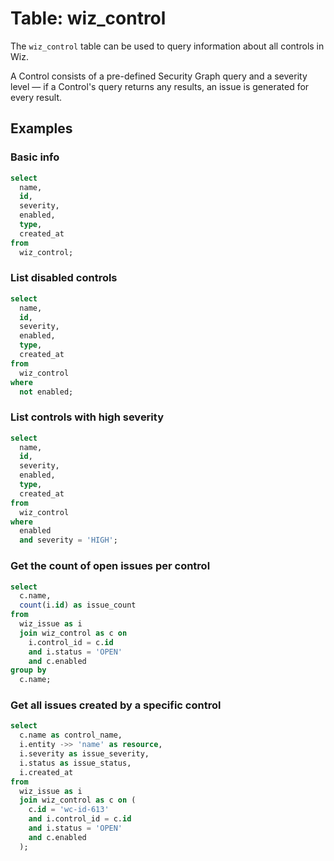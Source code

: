 # Table: wiz_control

The `wiz_control` table can be used to query information about all controls in Wiz.

A Control consists of a pre-defined Security Graph query and a severity level — if a Control's query returns any results, an issue is generated for every result.

## Examples

### Basic info

```sql
select
  name,
  id,
  severity,
  enabled,
  type,
  created_at
from
  wiz_control;
```

### List disabled controls

```sql
select
  name,
  id,
  severity,
  enabled,
  type,
  created_at
from
  wiz_control
where
  not enabled;
```

### List controls with high severity

```sql
select
  name,
  id,
  severity,
  enabled,
  type,
  created_at
from
  wiz_control
where
  enabled
  and severity = 'HIGH';
```

### Get the count of open issues per control

```sql
select
  c.name,
  count(i.id) as issue_count
from
  wiz_issue as i
  join wiz_control as c on
    i.control_id = c.id
    and i.status = 'OPEN'
    and c.enabled
group by
  c.name;
```

### Get all issues created by a specific control

```sql
select
  c.name as control_name,
  i.entity ->> 'name' as resource,
  i.severity as issue_severity,
  i.status as issue_status,
  i.created_at
from
  wiz_issue as i
  join wiz_control as c on (
    c.id = 'wc-id-613'
    and i.control_id = c.id
    and i.status = 'OPEN'
    and c.enabled
  );
```
